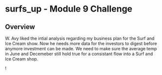 # surfs_up - Module 9 Challenge

## Overview

W. Avy liked the intial analysis regarding my business plan for the Surf and Ice Cream show. Now he needs more data for the investors to digest before anymore investment can be made.  We need to make sure the average temp in June and Decemeber still hold true for a consistant flow into a Surf and Ice Cream shop.

!
